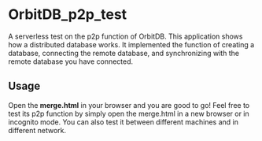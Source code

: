 # OrbitDB_p2p_test
A serverless test on the p2p function of OrbitDB. This application shows how a distributed database works. It implemented the function of creating a database, connecting the remote database, and synchronizing with the remote database you have connected.

## Usage
Open the **merge.html** in your browser and you are good to go! Feel free to test its p2p function by simply open the merge.html in a new browser or in incognito mode. You can also test it between different machines and in different network.